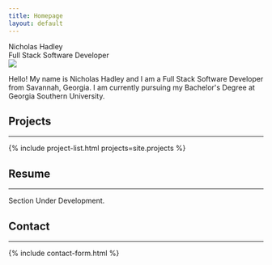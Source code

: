 ```yaml
---
title: Homepage
layout: default
---
```


<section class="section landing" id="home">
  <div class="landing-name">Nicholas Hadley</div>
  <div class="landing-position">Full Stack Software Developer</div>
  <a href="#about" id="landingArrow"></a>
</section>
<section class="section about" id="about">
  <img class="portrait" src="{{ '/assets/images/headshot.png' | relative_url }}" />
  <p>Hello! My name is Nicholas Hadley and I am a Full Stack Software Developer from Savannah, Georgia. I am currently pursuing my Bachelor's Degree at Georgia Southern University.</p>
</section>
<section class="section portfolio" id="portfolio">
  <h1 class="text-center">Projects</h1>
  <hr>
  {% include project-list.html projects=site.projects %}
</section>
<section class="section resume" id="resume">
  <h1>Resume</h1>
  <hr>
  <p>Section Under Development.</p>
</section>
<section class="section contact" id="contact">
  <h1>Contact</h1>
  <hr>
  {% include contact-form.html %}
</section>
<script>
window.addEventListener('scroll', updateArrow);
window.addEventListener('DOMContentLoaded', () => {
  let form = document.getElementById('contact-form');
  let submitButton = document.getElementById('contact-form-submit-button');
  let formStatus = document.getElementById('contact-form-status');

  form.addEventListener('submit', async (e) => {
    e.preventDefault();

    const action='https://formspree.io/mbjzdblw';
    const method='POST';

    let data = new FormData(form);

    try {
      const res = await makeRequest(method, action, data);
      form.reset();
      submitButton.disabled = true;
      formStatus.innerHTML = 'Email sent successfully!';
    } catch (err) {
      formStatus.innerHTML = 'Whoops! Something went wrong.';
    }
  });
});

function updateArrow() {
  let arrow = document.getElementById('landingArrow');
  if (window.scrollY !== 0) {
    arrow.style.opacity = '0';
    arrow.style.pointerEvents = 'none';
  }
  else {
    arrow.style.opacity = '1';
    arrow.style.pointerEvents = 'all';
  }
}

function makeRequest(method, url, data) {
  return new Promise(function (resolve, reject) {
    const xhr = new XMLHttpRequest();
    xhr.open(method, url);
    xhr.setRequestHeader("Accept", "application/json");
    xhr.onload = (e) => {
      console.log(this.status);
      if (xhr.status >= 200 && xhr.status < 300) {
        resolve(xhr.response);
      } else {
        reject({
          status: xhr.status,
          statusText: xhr.statusText
        });
      }
    };
    xhr.onerror = (e) => {
      reject({
        status: this.status,
        statusText: xhr.statusText
      });
    };
    xhr.send(data);
  });
}
</script>
